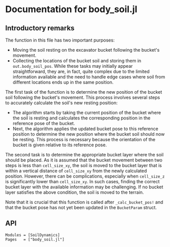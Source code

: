 # Documentation for body_soil.jl

## Introductory remarks
The function in this file has two important purposes:
- Moving the soil resting on the excavator bucket following the bucket's movement.
- Collecting the locations of the bucket soil and storing them in `out.body_soil_pos`.
While these tasks may initially appear straightforward, they are, in fact, quite complex due to the limited information available and the need to handle edge cases where soil from different locations ends up in the same position.

The first task of the function is to determine the new position of the bucket soil following the bucket's movement.
This process involves several steps to accurately calculate the soil's new resting position:
- The algorithm starts by taking the current position of the bucket where the soil is resting and calculates the corresponding position in the reference pose of the bucket.
- Next, the algorithm applies the updated bucket pose to this reference position to determine the new position where the bucket soil should now be resting.
This process is necessary because the orientation of the bucket is given relative to its reference pose.

The second task is to determine the appropriate bucket layer where the soil should be placed.
As it is assumed that the bucket movement between two steps is less than `cell_size_xy`, the soil is moved to the bucket layer that is within a vertical distance of `cell_size_xy` from the newly calculated position.
However, there can be complications, especially when `cell_size_z` is significantly lower than `cell_size_xy`.
In such cases, finding the correct bucket layer with the available information may be challenging.
If no bucket layer satisfies the above condition, the soil is moved to the terrain.

Note that it is crucial that this function is called after `_calc_bucket_pos!` and that the bucket pose has not yet been updated in the `BucketParam` struct.

## API
```@autodocs
Modules = [SoilDynamics]
Pages   = ["body_soil.jl"]
```
